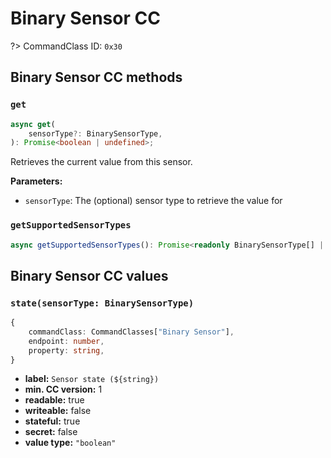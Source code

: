 # Binary Sensor CC

?> CommandClass ID: `0x30`

## Binary Sensor CC methods

### `get`

```ts
async get(
	sensorType?: BinarySensorType,
): Promise<boolean | undefined>;
```

Retrieves the current value from this sensor.

**Parameters:**

-   `sensorType`: The (optional) sensor type to retrieve the value for

### `getSupportedSensorTypes`

```ts
async getSupportedSensorTypes(): Promise<readonly BinarySensorType[] | undefined>;
```

## Binary Sensor CC values

### `state(sensorType: BinarySensorType)`

```ts
{
	commandClass: CommandClasses["Binary Sensor"],
	endpoint: number,
	property: string,
}
```

-   **label:** `Sensor state (${string})`
-   **min. CC version:** 1
-   **readable:** true
-   **writeable:** false
-   **stateful:** true
-   **secret:** false
-   **value type:** `"boolean"`
